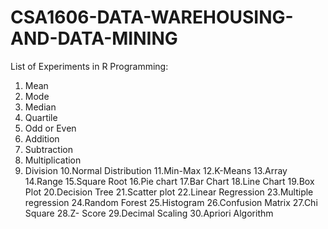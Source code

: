 # CSA1606-DATA-WAREHOUSING-AND-DATA-MINING

List of Experiments in R Programming:
1. Mean
2. Mode
3. Median
4. Quartile
5. Odd or Even
6. Addition 
7. Subtraction
8. Multiplication
9. Division
10.Normal Distribution
11.Min-Max
12.K-Means
13.Array
14.Range
15.Square Root
16.Pie chart
17.Bar Chart
18.Line Chart
19.Box Plot
20.Decision Tree
21.Scatter plot
22.Linear Regression
23.Multiple regression
24.Random Forest
25.Histogram
26.Confusion Matrix
27.Chi Square
28.Z- Score
29.Decimal Scaling
30.Apriori Algorithm
